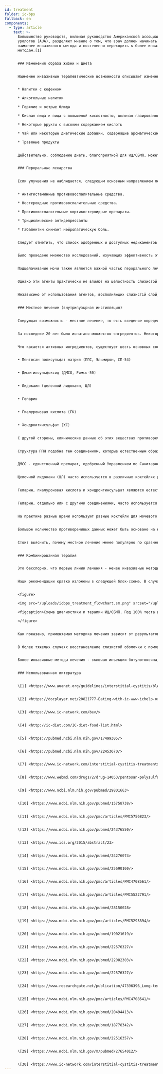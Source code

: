 ```yaml
---
id: treatment
folder: ic-bps
fallback: en
components:
  - type: article
    text: >-
      Большинство руководств, включая руководство Американской ассоциации
      урологов (AUA), разделяют мнение о том, что врач должен начинать с
      наименее инвазивного метода и постепенно переходить к более инвазивным
      методам.[1]


      ### Изменения образа жизни и диета


      Наименее инвазивные терапевтические возможности описывают изменение образа жизни. Диета оказывает большое влияние на симптомы. Списки продуктов питания и напитков при ИЦ /СБМП широко доступны в Интернете,[2],[3],[4] и по этой теме были опубликованы научные статьи.[5],[6] Большинство источников согласны с тем, что определенные виды пищи раздражают поврежденную стенку мочевого пузыря. В списках обычно упоминается следующее:


      * Напитки с кофеином

      * Алкогольные напитки

      * Горячие и острые блюда

      * Кислая пища и пища с повышеной кислотностю, включая газированные напитки.

      * Некоторые фрукты с высоким содержанием кислоты

      * Чай или некоторые диетические добавки, содержащие ароматические масла и/или летучие масляные соединения.

      * Травяные продукты


      Действительно, соблюдение диеты, благоприятной для ИЦ/СБМП, может помочь смягчить симптомы. Однако сами по себе изменения образа жизни и диеты не всегда работают, особенно в тяжелых случаях. Обычно до проявления эффектов требуется значительное время, и во время такой терапии симптомы могут ухудшиться.


      ### Пероральные лекарства


      Если улучшения не наблюдается, следующим основным направлением лечения является пероральная терапия. Наиболее распространенные лекарства обычно содержат один или несколько из следующих активных ингредиентов:


      * Антигистаминные противовоспалительные средства.

      * Нестероидные противовоспалительные средства.

      * Противовоспалительные кортикостероидные препараты.

      * Трициклические антидепрессанты

      * Габапентин снимает нейропатическую боль.


      Следует отметить, что список одобренных и доступных медикаментов сильно различается в зависимости от страны.


      Было проведено множество исследований, изучающих эффективность этих веществ, и это кратко изложено на многих страницах.[7] Эти агенты обладают противовоспалительным действием, блокируют медиатор боли и обладают антидепрессивным действием. Следовательно, пероральные препараты являются эффективным способом смягчения симптомов мочеиспускания и/или боли, улучшая таким образом качество жизни пациента.


      Подщелачивание мочи также является важной частью перорального лечения, поскольку кислая моча может раздражать мочевой пузырь и ухудшать симптомы. Избегать пищевых продуктов, повышающих кислотность мочи, во многих случаях недостаточно. Следовательно, ощелачивающие таблетки (лекарства или пищевые добавки) также играют важную роль в пероральном приеме лекарств.


      Однако эти агенты практически не влияют на целостность слизистой оболочки. Стоит упомянуть, что есть определенные препараты, которые действительно содержат один или несколько активных фармацевтических ингредиентов (подробно описанных ниже), используемых для восполнения слизистой оболочки. Многие из них широко известны и доступны в Интернете. В этой группе наиболее важным лекарством является Пентозан Полисульфат Натрия (ППН, Эльмирон, СП-54), который одобрен Управлением по Cанитарному Надзору за Качеством Пищевых Продуктов и Медикаментов (США) и считается единственным пероральным препаратом, который активно помогает восстановлению слизистой оболочки.


      Независимо от использования агентов, восполняющих слизистій слой, пероральная терапия имеет ряд существенных недостатков. Чтобы попасть в мочевой пузырь, лекарства должны абсорбироваться в пищеварительной системе, поступать в кровоток и достигать других тканей. Это снижает эффективность препаратов и увеличивает вероятность побочных эффектов. ППН, например, необходимо принимать в течение 3 месяцев или более, чтобы ощутить его влияние на слизистый слой. Пероральный прием ППН в течение более длительного периода может иметь серьезные побочные эффекты;[8] недавнее открытие по этой теме вызывает особую озабоченность.[9]


      ### Местное лечение (внутрипузырная инстилляция)


      Следующая возможность - местное лечение, то есть введение определенных веществ непосредственно в мочевой пузырь.


      За последние 20 лет было испытано множество ингредиентов. Некоторые из них, например БЦЖ (Бацила Кальмета-Герена), оказались неэффективными.[10] У других, которые взаимодействовали с фактором роста нервов, были проблемы с безопасностью.[11] При приеме некоторых веществ было достигнуто только частичное улучшение: например, при приеме ваниллоидов боль уменьшилась, но не наблюдалось улучшения в отношении симптомов мочеиспускания.[12] Есть некоторые агенты, которые сейчас исследуются, но результаты пока противоречивы и/или неубедительны, либо клинических испытаний еще не было проведено. Блокирование рецепторов P2X3 (которые влияют на активность мочевого пузыря) может быть многообещающим, но потребуются дальнейшие эксперименты.[13] Ботулинический токсин A (BTX-A, Botox) исследовался несколько раз, но результаты кажутся противоречивыми.[14],[15] Использование липосом для доставки различных агентов может быть эффективным методом,[16] но, опять же, потребуются дальнейшие эксперименты.


      Что касается активных ингредиентов, существует шесть основных соединений, которые связаны с восполнением слизистогой оболочки. Это следующие:


      • Пентосан полисульфат натрия (ППС, Эльмирон, СП-54)


      • Диметилсульфоксид (ДМСО, Римсо-50)


      • Лидокаин (щелочной лидокаин, ЩЛ)


      • Гепарин


      • Гиалуроновая кислота (ГК)


      • Хондроитинсульфат (ХС)


      С другой стороны, клинические данные об этих веществах противоречивы.


      Структура ППН подобна тем соединениям, которые естественным образом присутствуют в слизистой оболочке. Механизм его действия до сих пор неизвестен, но он может быть эффективным внутрипузырным лекарством.[17]


      ДМСО - единственный препарат, одобренный Управлением по Cанитарному Надзору за Качеством Пищевых Продуктов и Медикаментов (США) для инстилляции мочевого пузыря. Согласно некоторым статьям, он более эффективен, чем некоторые другие агенты,[18] тогда как другие источники указывают на проблемы, связанные с ДМСО.[19]


      Щелочной лидокаин (ЩЛ) часто используется в различных коктейлях для мочевого пузыря. По некоторым данным, это лекарство само по себе эффективное для восстановления слизистой оболочки.[20] Большинство терапевтов считают, что он может повысить эффективность других соединений,[21] даже если есть исследования, отрицающие это.


      Гепарин, гиалуроновая кислота и хондроитинсульфат являются естественными компонентами слизистой оболочки.


      Гепарин, отдельно или с другими соединениями, часто используется для местного лечения.[22] Есть данные, согласно которым он менее эффективен, чем, например, ДМСО (см. Выше). Гиалуроновая кислота может быть наиболее распространенным компонентом; его эффективность проверялась несколько раз с разными результатами.[23],[24],[25] Имеющиеся данные также противоречивы и для хондроитинсульфата.[26],[27],[28] Согласно некоторым исследованиям, ГК + ХС может быть столь же эффективным, как и ДМСО.[29]


      На практике разные врачи используют разные коктейли для мочевого пузыря,[30] надеясь, что пациент откликнется на лечение.


      Большое количество противоречивых данных может быть основано на нескольких фактах. Во-первых, этиология ИЦ /СБМП до сих пор не известна. Если заболевание может появиться по разным причинам, пациенты с разной этиологией могут по-разному реагировать на лечение. Во-вторых, во многих странах одобрено только одно или очень мало из этих лекарств, что само по себе препятствует построению объективной и сравнительной картины. В-третьих, в большинстве стран для инстилляции используется лишь несколько агентов или коктейлей, обычно в виде ex-tempore, что затрудняет проведение клинических испытаний с большим размером выборки.


      Стоит выяснить, почему местное лечение менее популярно по сравнению с пероральными препаратами, несмотря на то что оно более эффективно - при использовании правильного лекарства. Инвазивность - важный фактор. Многие врачи стараются избегать использования катетера, за исключением случаев, когда это неизбежно. Пациенты часто отказываются от инстилляционной терапии, опасаясь боли и риска дальнейших проблем - микроповреждений и инфекций, которые может вызвать катетер. Чтобы преодолеть эти проблемы, Urosystem разработала UroDapter® и UroStill®. UroDapter® - это небольшое устройство, заменяющее катетер. UroStill® представляет собой устройство, которое позволяет пациентам-женщинам самостоятельно делать инстилляции. С помощью UroStill® лечение мочевого пузыря можно проводить дома, без какой-либо непосредственной помощи медицинского работника.


      ### Комбинированная терапия


      Это бесспорно, что первые линии лечения - менее инвазивные методы, такие как диета и пероральные препараты - нужны. К сожалению, не только диагноз занимает много времени, но и эффект от менее инвазивных методов лечения проявляется позже. Это приводит к обычной ситуации, когда пациенты тратят 1–3 года и более на жизнь с трудно переносимой болью, тяжелыми мочевыми синдромами и постепенно ухудшающимся качеством жизни. Чем больше времени было потрачено на это, тем больше вероятность того, что пациент вообще не ответит на менее инвазивные методы лечения.


      Наши рекомендации кратко изложены в следующей блок-схеме. В случае тяжелых симптомов рекомендуется начать комбинированную терапию пероральным и внутрипузырным лечением, чтобы состояние пациента улучшилось как можно скорее.


      <figure>

      <img src="/uploads/icbps_treatment_flowchart.sm.png" srcset="/uploads/icbps_treatment_flowchart.png 2x, /uploads/icbps_treatment_flowchart.sm.png 1x" alt="ICBPS treatment flowchart"/>

      <figcaption>Схема диагностики и терапии ИЦ/СБМП. Под 100% теста целостности слизистой оболочки следует понимать среднее значение порций мочи, измеренных в первый день (с низким потреблением жидкости) (описано в главе «Диагностика ИЦ/СБМП»).</figcaption>

      </figure>


      Как показано, применяемая методика лечения зависит от результатов теста целостности защитного слоя. Изменение образа жизни, диета и пероральное лечение эффективны и достаточны только в легких ИЦ/СБМП. В этих случаях также необходимо наблюдение за пациентом, потому что, несмотря на проведенное лечение, нельзя исключать ухудшение состояния. (Система наблюдения за пациентами еще не внедрена на этом веб-сайте.)


      В более тяжелых случаях восстановление слизистой оболочки с помощью инстилляций мочевого пузыря должно быть начато немедленно, но все менее инвазивные методы обычно выполняются одновременно.


      Более инвазивные методы лечения - включая инъекции ботулотоксина, нейромодуляцию, фульгурацию поврежденных участков слизистого слоя или цистэктомию - выполняются только в том случае, если все другие методы лечения оказались неэффективными. Альтернативные методы, включая иглоукалывание и кислородную терапию под высоким давлением, в основном рекомендуются в качестве дополнительных методов лечения, учитывая их неправильное соотношение затрат и результатов.


      ### Использованная литература


      \[1] <https://www.auanet.org/guidelines/interstitial-cystitis/bladder-pain-syndrome-(2011-amended-2014)>


      \[2] <https://docplayer.net/20821777-Eating-with-ic-www-ichelp-org-interstitial-cystitis-association.html>


      \[3] <https://www.ic-network.com/bev/>


      \[4] <http://ic-diet.com/IC-diet-food-list.html>


      \[5] <https://pubmed.ncbi.nlm.nih.gov/17499305/>


      \[6] <https://pubmed.ncbi.nlm.nih.gov/22453670/>


      \[7] <https://www.ic-network.com/interstitial-cystitis-treatments/oral-medication/>


      \[8] <https://www.webmd.com/drugs/2/drug-14053/pentosan-polysulfate-sodium-oral/details>


      \[9] <https://www.ncbi.nlm.nih.gov/pubmed/29801663>


      \[10] <https://www.ncbi.nlm.nih.gov/pubmed/15758738/>


      \[11] <https://www.ncbi.nlm.nih.gov/pmc/articles/PMC5756823/>


      \[12] <https://www.ncbi.nlm.nih.gov/pubmed/24376550/>


      \[13] <https://www.ics.org/2015/abstract/23>


      \[14] <https://www.ncbi.nlm.nih.gov/pubmed/24276074>


      \[15] <https://www.ncbi.nlm.nih.gov/pubmed/25690160/>


      \[16] <https://www.ncbi.nlm.nih.gov/pmc/articles/PMC4708561/>


      \[17] <https://www.ncbi.nlm.nih.gov/pmc/articles/PMC5522791/>


      \[18] <https://www.ncbi.nlm.nih.gov/pubmed/28150028>


      \[19] <https://www.ncbi.nlm.nih.gov/pmc/articles/PMC5293394/>


      \[20] <https://www.ncbi.nlm.nih.gov/pubmed/19021619/>


      \[21] <https://www.ncbi.nlm.nih.gov/pubmed/22576327/>


      \[22] <https://www.ncbi.nlm.nih.gov/pubmed/22082303/>


      \[23] <https://www.ncbi.nlm.nih.gov/pubmed/22576327/>


      \[24] <https://www.researchgate.net/publication/47396396_Long-term_results_of_intravesical_hyaluronan_therapy_in_bladder_pain_syndromeinterstitial_cystitis>


      \[25] <https://www.ncbi.nlm.nih.gov/pmc/articles/PMC4708541/>


      \[26] <https://www.ncbi.nlm.nih.gov/pubmed/20494413/>


      \[27] <https://www.ncbi.nlm.nih.gov/pubmed/18778342/>


      \[28] <https://www.ncbi.nlm.nih.gov/pubmed/22516357/>


      \[29] <https://www.ncbi.nlm.nih.gov/m/pubmed/27654012/>


      \[30] <https://www.ic-network.com/interstitial-cystitis-treatments/bladder-instillations/>
---
```

